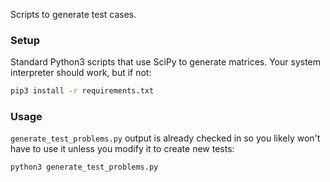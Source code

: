 Scripts to generate test cases.

### Setup

Standard Python3 scripts that use SciPy to generate matrices. Your system interpreter should work, but if not:

```bash
pip3 install -r requirements.txt
```

### Usage

`generate_test_problems.py` output is already checked in so you likely won't have to use it unless you modify it to
create new tests:

```bash
python3 generate_test_problems.py
```